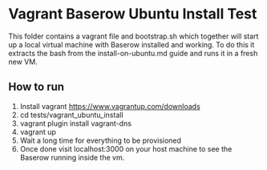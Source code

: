 # Vagrant Baserow Ubuntu Install Test

This folder contains a vagrant file and bootstrap.sh which together will start up a 
local virtual machine with Baserow installed and working. To do this it extracts the 
bash from the install-on-ubuntu.md guide and runs it in a fresh new VM.

## How to run

1. Install vagrant https://www.vagrantup.com/downloads
1. cd tests/vagrant_ubuntu_install
1. vagrant plugin install vagrant-dns
1. vagrant up
1. Wait a long time for everything to be provisioned
1. Once done visit localhost:3000 on your host machine to see the Baserow running inside 
   the vm.